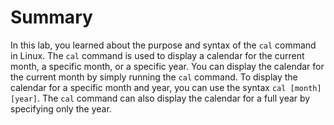 # Summary

In this lab, you learned about the purpose and syntax of the `cal` command in Linux. The `cal` command is used to display a calendar for the current month, a specific month, or a specific year. You can display the calendar for the current month by simply running the `cal` command. To display the calendar for a specific month and year, you can use the syntax `cal [month] [year]`. The `cal` command can also display the calendar for a full year by specifying only the year.
